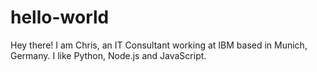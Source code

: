# hello-world
Hey there! I am Chris, an IT Consultant working at IBM based in Munich, Germany. I like Python, Node.js and JavaScript. 

